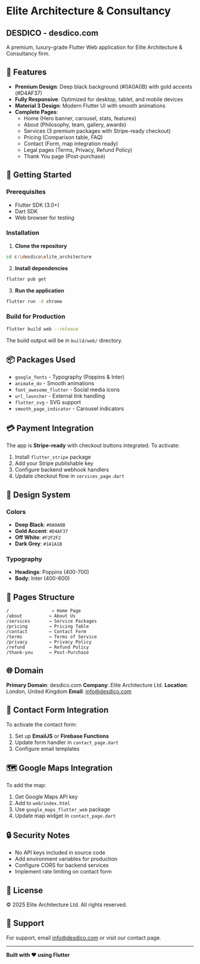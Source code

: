 # Elite Architecture & Consultancy
## DESDICO - desdico.com

A premium, luxury-grade Flutter Web application for Elite Architecture & Consultancy firm.

## 🎯 Features

- **Premium Design**: Deep black background (#0A0A0B) with gold accents (#D4AF37)
- **Fully Responsive**: Optimized for desktop, tablet, and mobile devices
- **Material 3 Design**: Modern Flutter UI with smooth animations
- **Complete Pages**:
  - Home (Hero banner, carousel, stats, features)
  - About (Philosophy, team, gallery, awards)
  - Services (3 premium packages with Stripe-ready checkout)
  - Pricing (Comparison table, FAQ)
  - Contact (Form, map integration ready)
  - Legal pages (Terms, Privacy, Refund Policy)
  - Thank You page (Post-purchase)

## 🚀 Getting Started

### Prerequisites

- Flutter SDK (3.0+)
- Dart SDK
- Web browser for testing

### Installation

1. **Clone the repository**
```bash
cd c:\desdico\elite_architecture
```

2. **Install dependencies**
```bash
flutter pub get
```

3. **Run the application**
```bash
flutter run -d chrome
```

### Build for Production

```bash
flutter build web --release
```

The build output will be in `build/web/` directory.

## 📦 Packages Used

- `google_fonts` - Typography (Poppins & Inter)
- `animate_do` - Smooth animations
- `font_awesome_flutter` - Social media icons
- `url_launcher` - External link handling
- `flutter_svg` - SVG support
- `smooth_page_indicator` - Carousel indicators

## 💳 Payment Integration

The app is **Stripe-ready** with checkout buttons integrated. To activate:

1. Install `flutter_stripe` package
2. Add your Stripe publishable key
3. Configure backend webhook handlers
4. Update checkout flow in `services_page.dart`

## 🎨 Design System

### Colors
- **Deep Black**: `#0A0A0B`
- **Gold Accent**: `#D4AF37`
- **Off White**: `#F2F2F2`
- **Dark Grey**: `#1A1A1B`

### Typography
- **Headings**: Poppins (400-700)
- **Body**: Inter (400-600)

## 📱 Pages Structure

```
/                → Home Page
/about          → About Us
/services       → Service Packages
/pricing        → Pricing Table
/contact        → Contact Form
/terms          → Terms of Service
/privacy        → Privacy Policy
/refund         → Refund Policy
/thank-you      → Post-Purchase
```

## 🌐 Domain

**Primary Domain**: desdico.com
**Company**: Elite Architecture Ltd.
**Location**: London, United Kingdom
**Email**: info@desdico.com

## 📧 Contact Form Integration

To activate the contact form:

1. Set up **EmailJS** or **Firebase Functions**
2. Update form handler in `contact_page.dart`
3. Configure email templates

## 🗺️ Google Maps Integration

To add the map:

1. Get Google Maps API key
2. Add to `web/index.html`
3. Use `google_maps_flutter_web` package
4. Update map widget in `contact_page.dart`

## 🔒 Security Notes

- No API keys included in source code
- Add environment variables for production
- Configure CORS for backend services
- Implement rate limiting on contact form

## 📄 License

© 2025 Elite Architecture Ltd. All rights reserved.

## 🤝 Support

For support, email info@desdico.com or visit our contact page.

---

**Built with ❤️ using Flutter**

